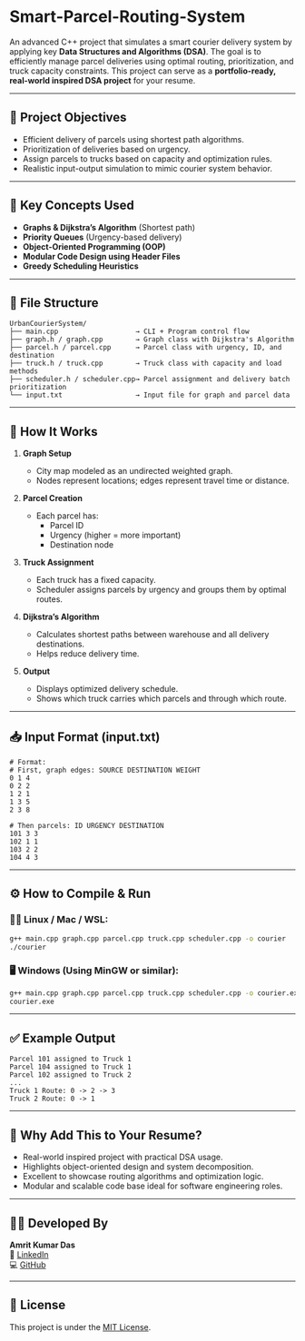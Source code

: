 # Smart-Parcel-Routing-System

An advanced C++ project that simulates a smart courier delivery system by applying key **Data Structures and Algorithms (DSA)**. The goal is to efficiently manage parcel deliveries using optimal routing, prioritization, and truck capacity constraints. This project can serve as a **portfolio-ready, real-world inspired DSA project** for your resume.

---

## 📌 Project Objectives

- Efficient delivery of parcels using shortest path algorithms.
- Prioritization of deliveries based on urgency.
- Assign parcels to trucks based on capacity and optimization rules.
- Realistic input-output simulation to mimic courier system behavior.

---

## 🧠 Key Concepts Used

- **Graphs & Dijkstra’s Algorithm** (Shortest path)
- **Priority Queues** (Urgency-based delivery)
- **Object-Oriented Programming (OOP)**
- **Modular Code Design using Header Files**
- **Greedy Scheduling Heuristics**

---

## 📁 File Structure

```
UrbanCourierSystem/
├── main.cpp                   → CLI + Program control flow
├── graph.h / graph.cpp        → Graph class with Dijkstra's Algorithm
├── parcel.h / parcel.cpp      → Parcel class with urgency, ID, and destination
├── truck.h / truck.cpp        → Truck class with capacity and load methods
├── scheduler.h / scheduler.cpp→ Parcel assignment and delivery batch prioritization
└── input.txt                  → Input file for graph and parcel data
```

---

## 🔧 How It Works

1. **Graph Setup**
   - City map modeled as an undirected weighted graph.
   - Nodes represent locations; edges represent travel time or distance.

2. **Parcel Creation**
   - Each parcel has:
     - Parcel ID
     - Urgency (higher = more important)
     - Destination node

3. **Truck Assignment**
   - Each truck has a fixed capacity.
   - Scheduler assigns parcels by urgency and groups them by optimal routes.

4. **Dijkstra’s Algorithm**
   - Calculates shortest paths between warehouse and all delivery destinations.
   - Helps reduce delivery time.

5. **Output**
   - Displays optimized delivery schedule.
   - Shows which truck carries which parcels and through which route.

---

## 📥 Input Format (input.txt)

```
# Format:
# First, graph edges: SOURCE DESTINATION WEIGHT
0 1 4
0 2 2
1 2 1
1 3 5
2 3 8

# Then parcels: ID URGENCY DESTINATION
101 3 3
102 1 1
103 2 2
104 4 3
```

---

## ⚙️ How to Compile & Run

### 🧑‍💻 Linux / Mac / WSL:
```bash
g++ main.cpp graph.cpp parcel.cpp truck.cpp scheduler.cpp -o courier
./courier
```

### 🖥️ Windows (Using MinGW or similar):
```bash
g++ main.cpp graph.cpp parcel.cpp truck.cpp scheduler.cpp -o courier.exe
courier.exe
```

---

## ✅ Example Output

```
Parcel 101 assigned to Truck 1
Parcel 104 assigned to Truck 1
Parcel 102 assigned to Truck 2
...
Truck 1 Route: 0 -> 2 -> 3
Truck 2 Route: 0 -> 1
```

---

## 💼 Why Add This to Your Resume?

- Real-world inspired project with practical DSA usage.
- Highlights object-oriented design and system decomposition.
- Excellent to showcase routing algorithms and optimization logic.
- Modular and scalable code base ideal for software engineering roles.

---

## 🧑‍💻 Developed By

**Amrit Kumar Das**  
🔗 [LinkedIn](http://www.linkedin.com/in/im-amrit-kumar)  
💻 [GitHub](https://github.com/im-amrit-kumar)

---

## 📜 License

This project is under the [MIT License](LICENSE).
